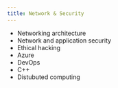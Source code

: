```yaml
---
title: Network & Security
---
```


- Networking architecture
- Network and application security
- Ethical hacking
- Azure
- DevOps
- C++
- Distubuted computing
